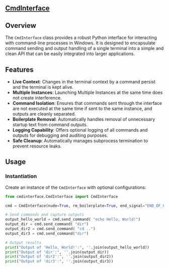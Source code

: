 ## [CmdInterface](https://pypi.org/project/simplecmdinterface/)

## Overview
The `CmdInterface` class provides a robust Python interface for interacting with command-line processes in Windows. It is designed to encapsulate command sending and output handling of a single terminal into a simple and clean API that can be easily integrated into larger applications.

## Features
- **Live Context**: Changes in the terminal context by a command persist and the terminal is kept alive.
- **Multiple Instances**: Launching Multiple Instances at the same time does not create interference.
- **Command Isolation**: Ensures that commands sent through the interface are not executed at the same time if sent to the same instance, and outputs are cleanly separated.
- **Boilerplate Removal**: Automatically handles removal of unnecessary startup text from command outputs.
- **Logging Capability**: Offers optional logging of all commands and outputs for debugging and auditing purposes.
- **Safe Cleanup**: Automatically manages subprocess termination to prevent resource leaks.

## Usage

### Instantiation
Create an instance of the `CmdInterface` with optional configurations:

```python
from cmdinterface.CmdInterface import CmdInterface

cmd = CmdInterface(nude=True, rm_boilerplate=True, end_signal="END_OF_OUTPUT", log_mode=False)

# Send commands and capture outputs
output_hello_world = cmd.send_command( "echo Hello, World!")
output_dir = cmd.send_command( "dir")
output_dir2 = cmd.send_command( "cd ..")
output_dir3 = cmd.send_command("dir")

# Output results
print("Output of 'Hello, World!':", ''.join(output_hello_world))
print("Output of 'dir':", ''.join(output_dir))
print("Output of 'dir2':", ''.join(output_dir2))
print("Output of 'dir3':", ''.join(output_dir3))

